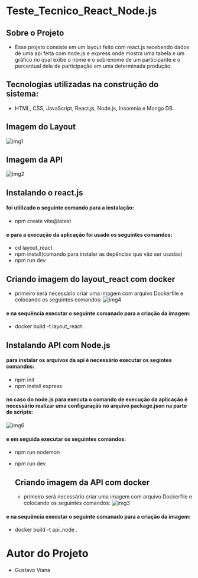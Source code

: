 # Teste_Tecnico_React_Node.js

## Sobre o Projeto
- Esse projeto consiste em um layout feito com react.js recebendo dados de uma api feita com node.js e express onde mostra uma tabela e um gráfico no qual exibe o nome e o sobrenome de
um participante e o percentual dele de participação em uma determinada produção.

## Tecnologias utilizadas na construção do sistema:
- HTML, CSS, JavaScript, React.js, Node.js, Insomnia e Mongo DB.

## Imagem do Layout
![img1](https://github.com/Gustavo12386/Teste_CotaBox/assets/81700849/0d0655b4-b683-48d5-94e8-f555f3d470f5)

## Imagem da API
![img2](https://github.com/Gustavo12386/Teste_CotaBox/assets/81700849/d9281460-1d29-4d2b-8c04-d2993a1b23b2)

## Instalando o react.js
#### foi utilizado o seguinte comando para a instalação:
- npm create vite@latest
#### e para a execução da aplicação foi usado os seguintes comandos:
- cd layout_react
- npm install(comando para instalar as depências que vão ser usadas)
- npm run dev

## Criando imagem do layout_react com docker
- primeiro será necessário criar uma imagem com arquivo Dockerfile e colocando os seguintes comandos:
 ![img4](https://github.com/Gustavo12386/Teste_CotaBox/assets/81700849/71a10abe-3c10-4481-92fa-b52e437ae12c)

#### e na sequência executar o seguinte comanado para a criação da imagem:
- docker build -t layout_react .

## Instalando API com Node.js
#### para instalar os arquivos da api é necessário executar os segintes comandos:
- npm init
- npm install express

#### no caso do node.js para executa o comando de execução da aplicação é necessário realizar uma configuração no arquivo package.json na parte de scripts:
![img6](https://github.com/Gustavo12386/Teste_CotaBox/assets/81700849/47fa0315-6026-4b0f-ab15-dfe4c6b24c06)
#### e em seguida executar os seguintes comandos:
- npm run nodemon
- npm run dev

  ## Criando imagem da API com docker
  - primeiro será necessário criar uma imagem com arquivo Dockerfile e colocando os seguintes comandos:
  ![img3](https://github.com/Gustavo12386/Teste_CotaBox/assets/81700849/c7380aa1-5a8f-4177-b73f-01fb5c10b254)

#### e na sequência executar o seguinte comanado para a criação da imagem:
- docker build -t api_node .

# Autor do Projeto
- Gustavo Viana
